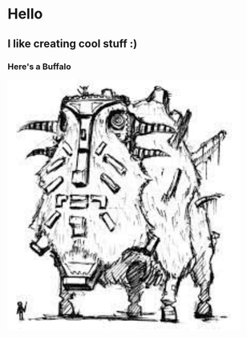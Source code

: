 # <strong>Hello</strong>
## I like creating cool stuff :)
### Here's a Buffalo

<img height="500px" src="b.jpeg" />
